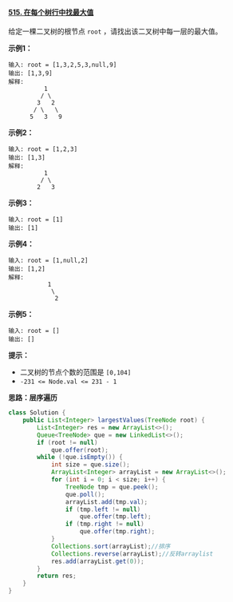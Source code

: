 #### [515. 在每个树行中找最大值](https://leetcode-cn.com/problems/find-largest-value-in-each-tree-row/)



给定一棵二叉树的根节点 `root` ，请找出该二叉树中每一层的最大值。

 

**示例1：**

```
输入: root = [1,3,2,5,3,null,9]
输出: [1,3,9]
解释:
          1
         / \
        3   2
       / \   \  
      5   3   9 
```

**示例2：**

```
输入: root = [1,2,3]
输出: [1,3]
解释:
          1
         / \
        2   3
```

**示例3：**

```
输入: root = [1]
输出: [1]
```

**示例4：**

```
输入: root = [1,null,2]
输出: [1,2]
解释:      
           1 
            \
             2     
```

**示例5：**

```
输入: root = []
输出: []
```

 

**提示：**

- 二叉树的节点个数的范围是 `[0,104]`
- `-231 <= Node.val <= 231 - 1`



**思路：层序遍历**

```java
class Solution {
    public List<Integer> largestValues(TreeNode root) {
        List<Integer> res = new ArrayList<>();
        Queue<TreeNode> que = new LinkedList<>();
        if (root != null)
            que.offer(root);
        while (!que.isEmpty()) {
            int size = que.size();
            ArrayList<Integer> arrayList = new ArrayList<>();
            for (int i = 0; i < size; i++) {
                TreeNode tmp = que.peek();
                que.poll();
                arrayList.add(tmp.val);
                if (tmp.left != null)
                    que.offer(tmp.left);
                if (tmp.right != null)
                    que.offer(tmp.right);
            }
            Collections.sort(arrayList);//排序
            Collections.reverse(arrayList);//反转arraylist
            res.add(arrayList.get(0));
        }
        return res;
    }
}
```

